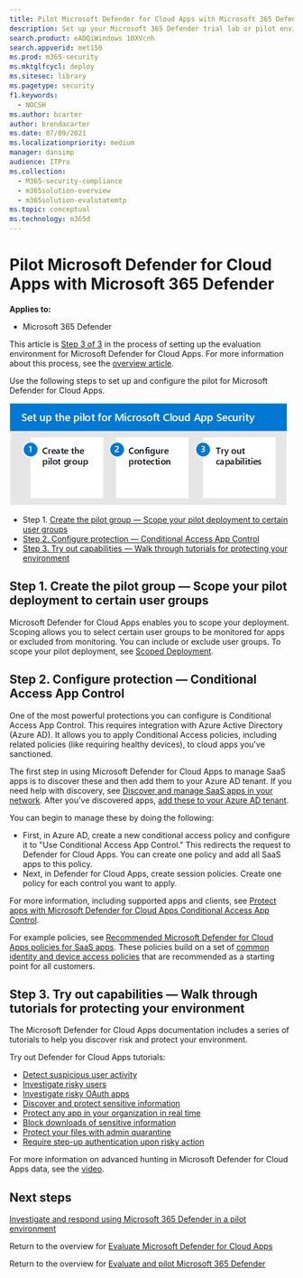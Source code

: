 ```yaml
---
title: Pilot Microsoft Defender for Cloud Apps with Microsoft 365 Defender
description: Set up your Microsoft 365 Defender trial lab or pilot environment to test and experience the security solution designed to protect devices, identity, data, and applications.
search.product: eADQiWindows 10XVcnh
search.appverid: met150
ms.prod: m365-security
ms.mktglfcycl: deploy
ms.sitesec: library
ms.pagetype: security
f1.keywords: 
  - NOCSH
ms.author: bcarter
author: brendacarter
ms.date: 07/09/2021
ms.localizationpriority: medium
manager: dansimp
audience: ITPro
ms.collection: 
  - M365-security-compliance
  - m365solution-overview
  - m365solution-evalutatemtp
ms.topic: conceptual
ms.technology: m365d
---
```


# Pilot Microsoft Defender for Cloud Apps with Microsoft 365 Defender


**Applies to:**
- Microsoft 365 Defender

This article is [Step 3 of 3](eval-defender-mcas-overview.md) in the process of setting up the evaluation environment for Microsoft Defender for Cloud Apps. For more information about this process, see the [overview article](eval-defender-mcas-overview.md).

Use the following steps to set up and configure the pilot for Microsoft Defender for Cloud Apps.


![Steps for piloting Microsoft Defender for Cloud Apps.](../../media/defender/m365-defender-mcas-pilot-steps.png)

- Step 1. [Create the pilot group — Scope your pilot deployment to certain user groups](#step-1-create-the-pilot-group--scope-your-pilot-deployment-to-certain-user-groups)
- [Step 2. Configure protection — Conditional Access App Control](#step-2-configure-protection--conditional-access-app-control)
- [Step 3. Try out capabilities — Walk through tutorials for protecting your environment](#step-3-try-out-capabilities--walk-through-tutorials-for-protecting-your-environment) 


## Step 1. Create the pilot group — Scope your pilot deployment to certain user groups

Microsoft Defender for Cloud Apps enables you to scope your deployment. Scoping allows you to select certain user groups to be monitored for apps or excluded from monitoring. You can include or exclude user groups. To scope your pilot deployment, see [Scoped Deployment](/cloud-app-security/scoped-deployment).


## Step 2. Configure protection — Conditional Access App Control

One of the most powerful protections you can configure is Conditional Access App Control. This requires integration with Azure Active Directory (Azure AD). It allows you to apply Conditional Access policies, including related policies (like requiring healthy devices), to cloud apps you've sanctioned. 

The first step in using Microsoft Defender for Cloud Apps to manage SaaS apps is to discover these and then add them to your Azure AD tenant. If you need help with discovery, see [Discover and manage SaaS apps in your network](/cloud-app-security/tutorial-shadow-it). After you've discovered apps, [add these to your Azure AD tenant](/azure/active-directory/manage-apps/add-application-portal).

You can begin to manage these by doing the following:

- First, in Azure AD, create a new conditional access policy and configure it to "Use Conditional Access App Control." This redirects the request to Defender for Cloud Apps. You can create one policy and add all SaaS apps to this policy.
- Next, in Defender for Cloud Apps, create session policies. Create one policy for each control you want to apply.

For more information, including supported apps and clients, see [Protect apps with Microsoft Defender for Cloud Apps Conditional Access App Control](/cloud-app-security/proxy-intro-aad). 

For example policies, see [Recommended Microsoft Defender for Cloud Apps policies for SaaS apps](../office-365-security/mcas-saas-access-policies.md). These policies build on a set of [common identity and device access policies](../office-365-security/microsoft-365-policies-configurations.md) that are recommended as a starting point for all customers. 

## Step 3. Try out capabilities — Walk through tutorials for protecting your environment 

The Microsoft Defender for Cloud Apps documentation includes a series of tutorials to help you discover risk and protect your environment. 

Try out Defender for Cloud Apps tutorials:

- [Detect suspicious user activity](/cloud-app-security/tutorial-suspicious-activity)
- [Investigate risky users](/cloud-app-security/tutorial-ueba)
- [Investigate risky OAuth apps](/cloud-app-security/investigate-risky-oauth)
- [Discover and protect sensitive information](/cloud-app-security/tutorial-dlp)
- [Protect any app in your organization in real time](/cloud-app-security/tutorial-proxy)
- [Block downloads of sensitive information](/cloud-app-security/use-case-proxy-block-session-aad)
- [Protect your files with admin quarantine](/cloud-app-security/use-case-admin-quarantine)
- [Require step-up authentication upon risky action](/cloud-app-security/tutorial-step-up-authentication)

For more information on advanced hunting in Microsoft Defender for Cloud Apps data, see the [video](https://www.microsoft.com/en-us/videoplayer/embed/RWFISa).

## Next steps

[Investigate and respond using Microsoft 365 Defender in a pilot environment](eval-defender-investigate-respond.md)

Return to the overview for [Evaluate Microsoft Defender for Cloud Apps](eval-defender-mcas-overview.md)

Return to the overview for [Evaluate and pilot Microsoft 365 Defender](eval-overview.md)
